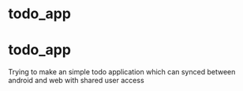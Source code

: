 # todo_app
# todo_app

Trying to make an simple todo application which can synced between android and web with shared user access